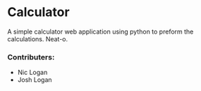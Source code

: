 # Calculator
A simple calculator web application using python to preform the calculations. Neat-o.

### Contributers:
- Nic Logan
- Josh Logan
